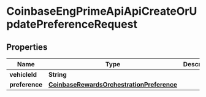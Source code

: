 
# CoinbaseEngPrimeApiApiCreateOrUpdatePreferenceRequest

## Properties
Name | Type | Description | Notes
------------ | ------------- | ------------- | -------------
**vehicleId** | **String** |  | 
**preference** | [**CoinbaseRewardsOrchestrationPreference**](CoinbaseRewardsOrchestrationPreference.md) |  | 



